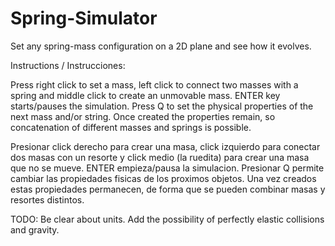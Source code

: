 # Spring-Simulator
Set any spring-mass configuration on a 2D plane and see how it evolves. 

Instructions / Instrucciones:

Press right click to set a mass, left click to connect two masses with a spring
and middle click to create an unmovable mass. ENTER key starts/pauses the simulation.
Press Q to set the physical properties of the next mass and/or string. Once created
the properties remain, so concatenation of different masses and springs is possible.

Presionar click derecho para crear una masa, click izquierdo para conectar dos masas con un resorte
y click medio (la ruedita) para crear una masa que no se mueve. ENTER empieza/pausa la simulacion.
Presionar Q permite cambiar las propiedades fisicas de los proximos objetos. Una vez creados estas
propiedades permanecen, de forma que se pueden combinar masas y resortes distintos.

TODO: 
Be clear about units. Add the possibility of perfectly elastic collisions and gravity. 

